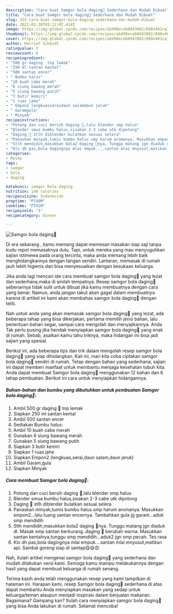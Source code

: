 ```yaml
---
description: "Cara buat Samgor bola daging🐄 Sederhana dan Mudah Dibuat"
title: "Cara buat Samgor bola daging🐄 Sederhana dan Mudah Dibuat"
slug: 322-cara-buat-samgor-bola-daging-sederhana-dan-mudah-dibuat
date: 2021-03-26T03:12:07.414Z
image: https://img-global.cpcdn.com/recipes/ab498eceb8943902/680x482cq70/samgor-bola-daging🐄-foto-resep-utama.jpg
thumbnail: https://img-global.cpcdn.com/recipes/ab498eceb8943902/680x482cq70/samgor-bola-daging🐄-foto-resep-utama.jpg
cover: https://img-global.cpcdn.com/recipes/ab498eceb8943902/680x482cq70/samgor-bola-daging🐄-foto-resep-utama.jpg
author: Harriet Schmidt
ratingvalue: 3
reviewcount: 8
recipeingredient:
- "500 gr daging  tnp lemak"
- "250 ml santan kental"
- "500 santan encer"
- " Bumbu halus"
- "10 buah cabe merah"
- "6 siung bawang merah"
- "5 siung bawang putih"
- "3 butir kemiri"
- "1 ruas jahe"
- " Empon2 lengkuasseraidaun salamdaun jeruk"
- " Garamgula"
- " Minyak"
recipeinstructions:
- "Potong dan cuci bersih daging 🐄,lalu blender smp halus"
- "Blender smua bumbu halus,sisakan 2-3 cabe utk dipotong"
- "Daging 🐄 stlh diblender bulatkan sesuai selera"
- "Panaskan minyak,tumis bumbu halus smp harum aromanya. Masukkan empon2...lalu tuang santan encernya. Tambahkan gula jg garam...aduk smp mendidih"
- "Stlh mendidih,masukkan bola2 daging 🐄nya. Tunggu matang jgn diaduk dl. Masak smp santan berkurang..daging 🐄 berubah warna. Masukkan santan kentalnya,tunggu smp mendidih...aduk2 jgn smp pecah. Tes rasa"
- "Klo dh pas,bola dagingnya mlai empuk....santan mlai mnyusut,matikan api. Sambal goreng siap di santap😋😋😍"
categories:
- Resep
tags:
- samgor
- bola
- daging

katakunci: samgor bola daging 
nutrition: 148 calories
recipecuisine: Indonesian
preptime: "PT40M"
cooktime: "PT41M"
recipeyield: "3"
recipecategory: Dinner

---
```



![Samgor bola daging🐄](https://img-global.cpcdn.com/recipes/ab498eceb8943902/680x482cq70/samgor-bola-daging🐄-foto-resep-utama.jpg)

Di era  sekarang , kamu memang dapat memesan masakan siap saji tanpa kudu repot memasaknya dulu. Tapi, untuk mereka yang mau menyuguhkan sajian istimewa pada orang tercinta, maka anda memang lebih baik menghidangkannya dengan tangan sendiri. Lantaran, memasak di rumah jauh lebih higienis dan bisa menyesuaikan dengan kesukaan keluarga.

Jika anda lagi mencari ide cara membuat samgor bola daging🐄 yang lezat dan sederhana,maka di sinilah tempatnya. Resep samgor bola daging🐄  sebenarnya tidak sulit untuk dibuat jika kamu membuatnya dengan cara yang benar. Namun, anda jangan takut akan gagal dalam membuatnya 
karena di artikel ini kami akan membahas samgor bola daging🐄 dengan teliti.  



Nah untuk anda yang akan memasak samgor bola daging🐄 yang lezat, ada beberapa tahap yang bisa dikerjakan, pertama memilih jenis bahan, lalu penentuan bahan segar, sampai cara mengolah dan menyajikannya. Anda Tak perlu pusing jika hendak menyiapkan samgor bola daging🐄 yang enak di rumah. Sebab, asalkan kamu  tahu triknya, maka hidangan ini bisa jadi sajian yang spesial.

Berikut ini, ada beberapa tips dan trik dalam mengolah resep samgor bola daging🐄 yang siap dihidangkan. Kali ini, mari kita coba ciptakan samgor bola daging🐄 sendiri di rumah. Tetap dengan bahan yang sederhana, sajian ini dapat memberi manfaat untuk membantu menjaga kesehatan tubuh kita. Anda dapat membuat Samgor bola daging🐄 menggunakan 12 bahan dan 6 tahap pembuatan. Berikut ini cara untuk menyiapkan hidangannya.

<!--inarticleads1-->

##### Bahan-bahan dan bumbu yang dibutuhkan untuk pembuatan Samgor bola daging🐄:

1. Ambil 500 gr daging 🐄 tnp lemak
1. Siapkan 250 ml santan kental
1. Ambil 500 santan encer
1. Sediakan  Bumbu halus:
1. Ambil 10 buah cabe merah
1. Gunakan 6 siung bawang merah
1. Gunakan 5 siung bawang putih
1. Siapkan 3 butir kemiri
1. Siapkan 1 ruas jahe
1. Siapkan  Empon2 (lengkuas,serai,daun salam,daun jeruk)
1. Ambil  Garam,gula
1. Siapkan  Minyak




<!--inarticleads2-->

##### Cara membuat Samgor bola daging🐄:

1. Potong dan cuci bersih daging 🐄,lalu blender smp halus
1. Blender smua bumbu halus,sisakan 2-3 cabe utk dipotong
1. Daging 🐄 stlh diblender bulatkan sesuai selera
1. Panaskan minyak,tumis bumbu halus smp harum aromanya. Masukkan empon2...lalu tuang santan encernya. Tambahkan gula jg garam...aduk smp mendidih
1. Stlh mendidih,masukkan bola2 daging 🐄nya. Tunggu matang jgn diaduk dl. Masak smp santan berkurang..daging 🐄 berubah warna. Masukkan santan kentalnya,tunggu smp mendidih...aduk2 jgn smp pecah. Tes rasa
1. Klo dh pas,bola dagingnya mlai empuk....santan mlai mnyusut,matikan api. Sambal goreng siap di santap😋😋😍




Nah, itulah artikel mengenai  samgor bola daging🐄  yang sederhana dan mudah dilakukan versi kami. Semoga kamu mampu melakukannya dengan hasil yang dapat membuat keluarga di rumah senang. 

Terima kasih anda telah menggunakan resep yang kami tampilkan di halaman ini. Harapan kami, resep  Samgor bola daging🐄 sederhana di atas dapat membantu Anda menyiapkan masakan yang sedap untuk keluarga/teman ataupun menjadi inspirasi dalam berjualan makanan. Bagaimana? Gampang kan? Itulah cara menyiapkan samgor bola daging🐄 yang bisa Anda lakukan di rumah. Selamat mencoba!

